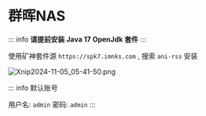 # 群晖NAS

::: info
**请提前安装 Java 17 OpenJdk 套件**
:::

使用矿神套件源 `https://spk7.imnks.com` , 搜索 `ani-rss` 安装

![Xnip2024-11-05_05-41-50.png](/image/Xnip2024-11-05_05-41-50.png)


::: info 默认账号

用户名: `admin` 密码: `admin`
:::